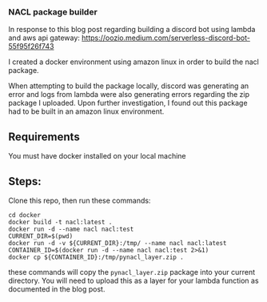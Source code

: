 ### NACL package builder

In response to this blog post regarding building a discord bot using lambda and aws api gateway:
https://oozio.medium.com/serverless-discord-bot-55f95f26f743

I created a docker environment using amazon linux in order to build the nacl package. 

When attempting to build the package locally, discord was generating an error and logs from lambda were also generating errors
regarding the zip package I uploaded. Upon further investigation, I found out this package had to be built in an amazon linux
environment. 

## Requirements

You must have docker installed on your local machine

## Steps:
Clone this repo, then run these commands:
```
cd docker
docker build -t nacl:latest .
docker run -d --name nacl nacl:test
CURRENT_DIR=$(pwd)
docker run -d -v ${CURRENT_DIR}:/tmp/ --name nacl nacl:latest
CONTAINER_ID=$(docker run -d --name nacl nacl:test 2>&1)
docker cp ${CONTAINER_ID}:/tmp/pynacl_layer.zip .
```
these commands will copy the `pynacl_layer.zip` package into your current directory. You will need to upload this as a layer for your lambda function as documented in the blog post. 


